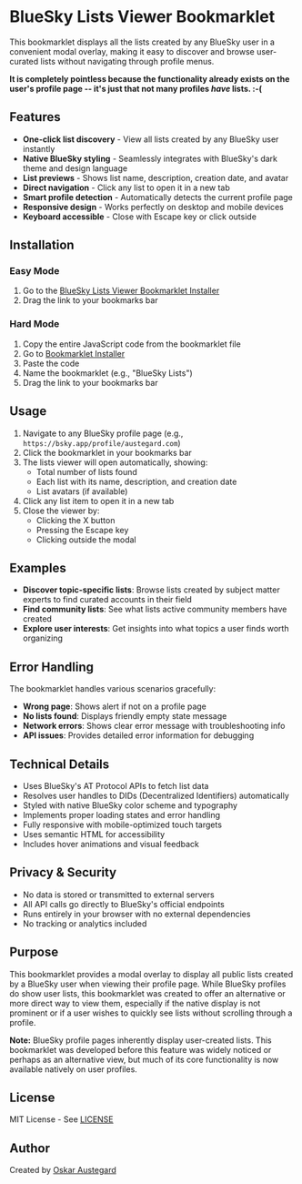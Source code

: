 # BlueSky Lists Viewer Bookmarklet

This bookmarklet displays all the lists created by any BlueSky user in a convenient modal overlay, making it easy to discover and browse user-curated lists without navigating through profile menus.

**It is completely pointless because the functionality already exists on the user's profile page -- it's just that not many profiles _have_ lists. :-(**

## Features

- **One-click list discovery** - View all lists created by any BlueSky user instantly
- **Native BlueSky styling** - Seamlessly integrates with BlueSky's dark theme and design language
- **List previews** - Shows list name, description, creation date, and avatar
- **Direct navigation** - Click any list to open it in a new tab
- **Smart profile detection** - Automatically detects the current profile page
- **Responsive design** - Works perfectly on desktop and mobile devices
- **Keyboard accessible** - Close with Escape key or click outside

## Installation

### Easy Mode
1. Go to the [BlueSky Lists Viewer Bookmarklet Installer](https://austegard.com/bookmarklet-installer.html?bookmarklet=bsky_user_lists.js)
2. Drag the link to your bookmarks bar

### Hard Mode
1. Copy the entire JavaScript code from the bookmarklet file
2. Go to [Bookmarklet Installer](https://austegard.com/bookmarklet-installer.html)
3. Paste the code
4. Name the bookmarklet (e.g., "BlueSky Lists")
5. Drag the link to your bookmarks bar

## Usage

1. Navigate to any BlueSky profile page (e.g., `https://bsky.app/profile/austegard.com`)
2. Click the bookmarklet in your bookmarks bar
3. The lists viewer will open automatically, showing:
   - Total number of lists found
   - Each list with its name, description, and creation date
   - List avatars (if available)
4. Click any list item to open it in a new tab
5. Close the viewer by:
   - Clicking the X button
   - Pressing the Escape key
   - Clicking outside the modal

## Examples

- **Discover topic-specific lists**: Browse lists created by subject matter experts to find curated accounts in their field
- **Find community lists**: See what lists active community members have created
- **Explore user interests**: Get insights into what topics a user finds worth organizing

## Error Handling

The bookmarklet handles various scenarios gracefully:
- **Wrong page**: Shows alert if not on a profile page
- **No lists found**: Displays friendly empty state message
- **Network errors**: Shows clear error message with troubleshooting info
- **API issues**: Provides detailed error information for debugging

## Technical Details

- Uses BlueSky's AT Protocol APIs to fetch list data
- Resolves user handles to DIDs (Decentralized Identifiers) automatically
- Styled with native BlueSky color scheme and typography
- Implements proper loading states and error handling
- Fully responsive with mobile-optimized touch targets
- Uses semantic HTML for accessibility
- Includes hover animations and visual feedback

## Privacy & Security

- No data is stored or transmitted to external servers
- All API calls go directly to BlueSky's official endpoints
- Runs entirely in your browser with no external dependencies
- No tracking or analytics included

## Purpose

This bookmarklet provides a modal overlay to display all public lists created by a BlueSky user when viewing their profile page. While BlueSky profiles do show user lists, this bookmarklet was created to offer an alternative or more direct way to view them, especially if the native display is not prominent or if a user wishes to quickly see lists without scrolling through a profile.

**Note:** BlueSky profile pages inherently display user-created lists. This bookmarklet was developed before this feature was widely noticed or perhaps as an alternative view, but much of its core functionality is now available natively on user profiles.

## License

MIT License - See [LICENSE](https://github.com/oaustegard/bookmarklets/blob/main/LICENSE)

## Author

Created by [Oskar Austegard](https://austegard.com)

